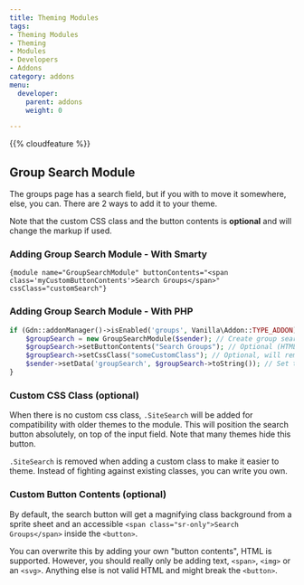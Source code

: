 ```yaml
---
title: Theming Modules
tags:
- Theming Modules
- Theming
- Modules
- Developers
- Addons
category: addons
menu:
  developer:
    parent: addons
    weight: 0

---
```


{{% cloudfeature %}}


## Group Search Module

The groups page has a search field, but if you with to move it somewhere, else, you can. There are 2 ways to add it to your theme.

Note that the custom CSS class and the button contents is **optional** and will change the markup if used.

### Adding Group Search Module - With Smarty

```smarty
{module name="GroupSearchModule" buttonContents="<span class='myCustomButtonContents'>Search Groups</span>" cssClass="customSearch"}
``` 

### Adding Group Search Module - With PHP

```PHP
if (Gdn::addonManager()->isEnabled('groups', Vanilla\Addon::TYPE_ADDON)) { // Make sure we have groups enablecd
    $groupSearch = new GroupSearchModule($sender); // Create group search module
    $groupSearch->setButtonContents("Search Groups"); // Optional (HTML supported)
    $groupSearch->setCssClass("someCustomClass"); // Optional, will remove default ".SiteSearch" if set
    $sender->setData('groupSearch', $groupSearch->toString()); // Set to variable to use in Smarty, OR you could echo it out if the theme hook is in the right spot
}
```

### Custom CSS Class (optional)

When there is no custom css class, `.SiteSearch` will be added for compatibility with older themes to the module. This will position the search button absolutely, on top of the input field. Note that many themes hide this button. 

`.SiteSearch` is removed when adding a custom class to make it easier to theme. Instead of fighting against existing classes, you can write you own.

### Custom Button Contents (optional)

By default, the search button will get a magnifying class background from a sprite sheet and an accessible `<span class="sr-only">Search Groups</span>` inside the `<button>`.

You can overwrite this by adding your own "button contents", HTML is supported. However, you should really only be adding text, `<span>`, `<img>` or an `<svg>`. Anything else is not valid HTML and might break the `<button>`.
